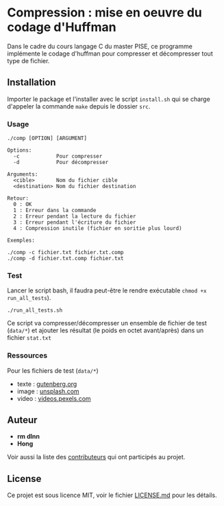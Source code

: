 # Compression : mise en oeuvre du codage d'Huffman
Dans le cadre du cours langage C du master PISE, ce programme implémente le codage d'huffman pour compresser et décompresser tout type de fichier.

## Installation

Importer le package et l'installer avec le script `install.sh` qui se charge d'appeler la commande `make` depuis le dossier `src`.

### Usage

```
./comp [OPTION] [ARGUMENT]

Options:
  -c            Pour compresser
  -d            Pour décompresser

Arguments:
  <cible>       Nom du fichier cible
  <destination> Nom du fichier destination

Retour:
  0 : OK
  1 : Erreur dans la commande
  2 : Erreur pendant la lecture du fichier
  3 : Erreur pendant l'écriture du fichier
  4 : Compression inutile (fichier en soritie plus lourd)

Exemples:

./comp -c fichier.txt fichier.txt.comp
./comp -d fichier.txt.comp fichier.txt
```

### Test
Lancer le script bash, il faudra peut-être le rendre exécutable `chmod +x run_all_tests`).
```
./run_all_tests.sh
```
 Ce script va compresser/décompresser un ensemble de fichier de test (`data/*`) et ajouter les résultat (le poids en octet avant/après) dans un fichier `stat.txt`

### Ressources

Pour les fichiers de test (`data/*`)

- texte : [gutenberg.org](http://www.gutenberg.org/)
- image : [unsplash.com](https://unsplash.com)
- video : [videos.pexels.com](https://videos.pexels.com)

## Auteur

* **rm dlnn**
* **Hong**

Voir aussi la liste des [contributeurs](https://github.com/remidlnn/compression/graphs/contributors) qui ont participés au projet.

## License

Ce projet est sous licence MIT, voir le fichier [LICENSE.md](https://github.com/remidlnn/compression/blob/master/LICENCE.md) pour les détails.
